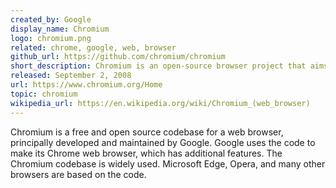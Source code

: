 ```yaml
---
created_by: Google
display_name: Chromium
logo: chromium.png
related: chrome, google, web, browser
github_url: https://github.com/chromium/chromium
short_description: Chromium is an open-source browser project that aims to build a safer, faster, and more stable way to experience the web.
released: September 2, 2008
url: https://www.chromium.org/Home
topic: chromium
wikipedia_url: https://en.wikipedia.org/wiki/Chromium_(web_browser)
---
```

Chromium is a free and open source codebase for a web browser, principally developed and maintained by Google. Google uses the code to make its Chrome web browser, which has additional features. The Chromium codebase is widely used. Microsoft Edge, Opera, and many other browsers are based on the code.
